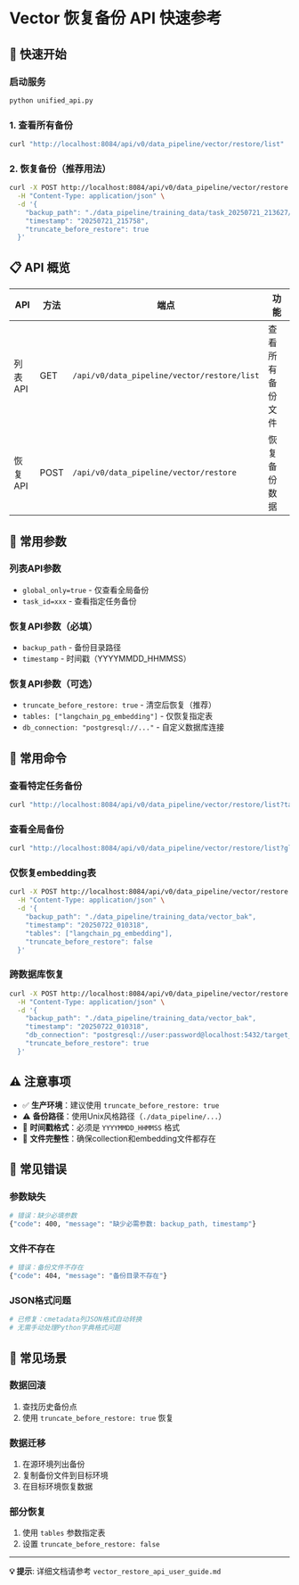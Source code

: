 # Vector 恢复备份 API 快速参考

## 🚀 快速开始

### 启动服务
```bash
python unified_api.py
```

### 1. 查看所有备份
```bash
curl "http://localhost:8084/api/v0/data_pipeline/vector/restore/list"
```

### 2. 恢复备份（推荐用法）
```bash
curl -X POST http://localhost:8084/api/v0/data_pipeline/vector/restore \
  -H "Content-Type: application/json" \
  -d '{
    "backup_path": "./data_pipeline/training_data/task_20250721_213627/vector_bak",
    "timestamp": "20250721_215758",
    "truncate_before_restore": true
  }'
```

## 📋 API 概览

| API | 方法 | 端点 | 功能 |
|-----|------|------|------|
| 列表API | GET | `/api/v0/data_pipeline/vector/restore/list` | 查看所有备份文件 |
| 恢复API | POST | `/api/v0/data_pipeline/vector/restore` | 恢复备份数据 |

## 🔧 常用参数

### 列表API参数
- `global_only=true` - 仅查看全局备份
- `task_id=xxx` - 查看指定任务备份

### 恢复API参数（必填）
- `backup_path` - 备份目录路径
- `timestamp` - 时间戳（YYYYMMDD_HHMMSS）

### 恢复API参数（可选）
- `truncate_before_restore: true` - 清空后恢复（推荐）
- `tables: ["langchain_pg_embedding"]` - 仅恢复指定表
- `db_connection: "postgresql://..."` - 自定义数据库连接

## 📝 常用命令

### 查看特定任务备份
```bash
curl "http://localhost:8084/api/v0/data_pipeline/vector/restore/list?task_id=task_20250721_213627"
```

### 查看全局备份
```bash
curl "http://localhost:8084/api/v0/data_pipeline/vector/restore/list?global_only=true"
```

### 仅恢复embedding表
```bash
curl -X POST http://localhost:8084/api/v0/data_pipeline/vector/restore \
  -H "Content-Type: application/json" \
  -d '{
    "backup_path": "./data_pipeline/training_data/vector_bak",
    "timestamp": "20250722_010318",
    "tables": ["langchain_pg_embedding"],
    "truncate_before_restore": false
  }'
```

### 跨数据库恢复
```bash
curl -X POST http://localhost:8084/api/v0/data_pipeline/vector/restore \
  -H "Content-Type: application/json" \
  -d '{
    "backup_path": "./data_pipeline/training_data/vector_bak",
    "timestamp": "20250722_010318",
    "db_connection": "postgresql://user:password@localhost:5432/target_db",
    "truncate_before_restore": true
  }'
```

## ⚠️ 注意事项

- ✅ **生产环境**：建议使用 `truncate_before_restore: true`
- ⚠️ **备份路径**：使用Unix风格路径（`./data_pipeline/...`）
- 📅 **时间戳格式**：必须是 `YYYYMMDD_HHMMSS` 格式
- 🔄 **文件完整性**：确保collection和embedding文件都存在

## 🐛 常见错误

### 参数缺失
```bash
# 错误：缺少必填参数
{"code": 400, "message": "缺少必需参数: backup_path, timestamp"}
```

### 文件不存在
```bash
# 错误：备份文件不存在
{"code": 404, "message": "备份目录不存在"}
```

### JSON格式问题
```bash
# 已修复：cmetadata列JSON格式自动转换
# 无需手动处理Python字典格式问题
```

## 🎯 常见场景

### 数据回滚
1. 查找历史备份点
2. 使用 `truncate_before_restore: true` 恢复

### 数据迁移  
1. 在源环境列出备份
2. 复制备份文件到目标环境
3. 在目标环境恢复数据

### 部分恢复
1. 使用 `tables` 参数指定表
2. 设置 `truncate_before_restore: false`

---

**💡 提示**: 详细文档请参考 `vector_restore_api_user_guide.md` 